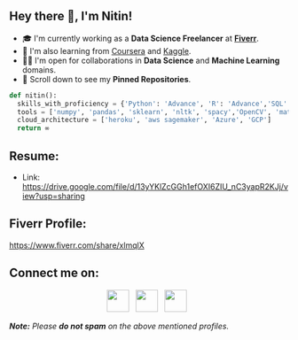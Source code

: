 ## Hey there 👋, I'm Nitin!

- 🎓 I'm currently working as a **Data Science Freelancer**  at **[Fiverr](https://www.fiverr.com/share/xlmqlX)**.
- 🌱 I'm also learning from [Coursera](https://www.coursera.org/) and [Kaggle](https://www.kaggle.com/nitinchoudhary012).
- 🤝🏻 I'm open for collaborations in **Data Science** and **Machine Learning** domains.
- 📌 Scroll down to see my **Pinned Repositories**.

```python
def nitin():
  skills_with_proficiency = {'Python': 'Advance', 'R': 'Advance','SQL': 'Intermediate', 'Spark': 'Intermediate','DSA': 'Intermediate', 'HTML & CSS': 'Beginner'}
  tools = ['numpy', 'pandas', 'sklearn', 'nltk', 'spacy','OpenCV', 'matplotlib', 'seaborn', 'keras','Tensorflow', 'flask', 'Django','BeautifulSoup']
  cloud_architecture = ['heroku', 'aws sagemaker', 'Azure', 'GCP']
  return ∞
```

## Resume:
- Link: https://drive.google.com/file/d/13yYKlZcGGh1efOXI6ZIU_nC3yapR2KJj/view?usp=sharing

## Fiverr Profile: 
https://www.fiverr.com/share/xlmqlX
## Connect me on:

<p align="center">
<a href="https://www.linkedin.com/in/nitin-choudhary-334304150/"><img height="40" src="https://github.com/ni3choudhary/ni3choudhary/tree/main/Assets/linkedin.png"></a>&nbsp;&nbsp;
<a href="https://www.kaggle.com/nitinchoudhary012"><img height="40" src="https://github.com/ni3choudhary/ni3choudhary/tree/main/Assets/kaggle.png"></a>&nbsp;&nbsp;
<a href="https://twitter.com/iamNi3Choudhary"><img height="40" src="https://github.com/ni3choudhary/ni3choudhary/tree/main/Assets/twitter.png"></a>&nbsp;&nbsp;
</p>

_**Note:** Please **do not spam** on the above mentioned profiles._
